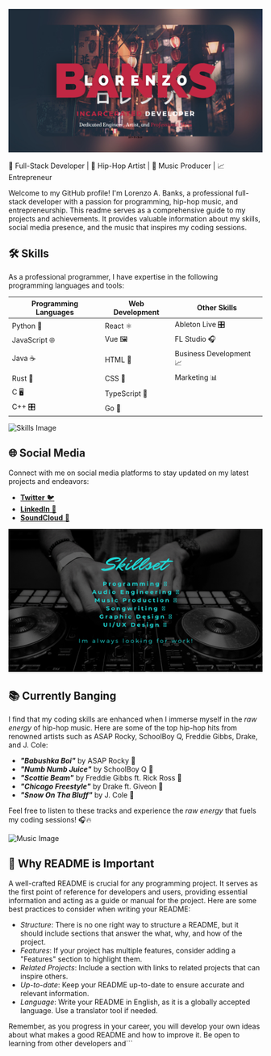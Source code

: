 ![Lorenzo A. Banks' GitHub Banner](https://github.com/KMastroluca/KMastroluca/blob/main/assets/images/github-header.png)

🚀 Full-Stack Developer | 🎵 Hip-Hop Artist | 🎹 Music Producer | 📈 Entrepreneur

Welcome to my GitHub profile! I'm Lorenzo A. Banks, a professional full-stack developer with a passion for programming, hip-hop music, and entrepreneurship. This readme serves as a comprehensive guide to my projects and achievements. It provides valuable information about my skills, social media presence, and the music that inspires my coding sessions.

## 🛠 Skills

As a professional programmer, I have expertise in the following programming languages and tools:

| Programming Languages | Web Development | Other Skills             |
|-----------------------|-----------------|--------------------------|
| Python 🐍             | React ⚛️       | Ableton Live 🎛️          |
| JavaScript 🌐         | Vue 🖼️         | FL Studio 🎧             |
| Java ☕               | HTML 📄        | Business Development 📈  |
| Rust 🦀               | CSS 🎨         | Marketing 📊             |
| C 🖥️                  | TypeScript 📘  |                           |
| C++ 🎛️                | Go 🚦           |                           |

![Skills Image]()

## 🌐 Social Media

Connect with me on social media platforms to stay updated on my latest projects and endeavors:

- [**Twitter** 🐦](your-twitter-url)
- [**LinkedIn** 💼](your-linkedin-url)
- [**SoundCloud** 🎵](your-soundcloud-url)

![Social Media Image](https://github.com/KMastroluca/KMastroluca/blob/main/assets/images/github-skillset.png)

## 📚 Currently Banging

I find that my coding skills are enhanced when I immerse myself in the *raw energy* of hip-hop music. Here are some of the top hip-hop hits from renowned artists such as ASAP Rocky, SchoolBoy Q, Freddie Gibbs, Drake, and J. Cole:

- ***"Babushka Boi"*** by ASAP Rocky 🎵
- ***"Numb Numb Juice"*** by SchoolBoy Q 🎵
- ***"Scottie Beam"*** by Freddie Gibbs ft. Rick Ross 🎵
- ***"Chicago Freestyle"*** by Drake ft. Giveon 🎵
- ***"Snow On Tha Bluff"*** by J. Cole 🎵

Feel free to listen to these tracks and experience the *raw energy* that fuels my coding sessions! 🎧🔥

![Music Image](https://github.com/KMastroluca/KMastroluca/blob/main/assets/images/github-music-banner-anim.gif)

## 📝 Why README is Important

A well-crafted README is crucial for any programming project. It serves as the first point of reference for developers and users, providing essential information and acting as a guide or manual for the project. Here are some best practices to consider when writing your README:

- *Structure*: There is no one right way to structure a README, but it should include sections that answer the what, why, and how of the project.
- *Features*: If your project has multiple features, consider adding a "Features" section to highlight them.
- *Related Projects*: Include a section with links to related projects that can inspire others.
- *Up-to-date*: Keep your README up-to-date to ensure accurate and relevant information.
- *Language*: Write your README in English, as it is a globally accepted language. Use a translator tool if needed.

Remember, as you progress in your career, you will develop your own ideas about what makes a good README and how to improve it. Be open to learning from other developers and```
